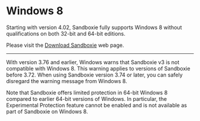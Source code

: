 # Windows 8

Starting with version 4.02, Sandboxie fully supports Windows 8 without qualifications on both 32-bit and 64-bit editions.

Please visit the [Download Sandboxie](https://github.com/sandboxie-plus/Sandboxie/releases) web page.

* * *

With version 3.76 and earlier, Windows warns that Sandboxie v3 is not compatible with Windows 8\. This warning applies to versions of Sandboxie before 3.72\. When using Sandboxie version 3.74 or later, you can safely disregard the warning message from Windows 8\.

Note that Sandboxie offers limited protection in 64-bit Windows 8 compared to earlier 64-bit versions of Windows. In particular, the Experimental Protection feature cannot be enabled and is not available as part of Sandboxie on Windows 8\.
